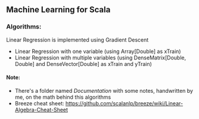 ## Machine Learning for Scala 

### Algorithms:

Linear Regression is implemented using Gradient Descent

- Linear Regression with one variable (using Array[Double] as xTrain)
- Linear Regression with multiple variables (using DenseMatrix[Double, Double] and DenseVector[Double] as xTrain and yTrain)



#### Note: 
- There's a folder named *Documentation* with some notes, handwritten by me, on the math behind this algorithms
- Breeze cheat sheet: https://github.com/scalanlp/breeze/wiki/Linear-Algebra-Cheat-Sheet